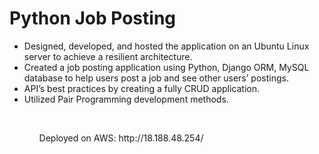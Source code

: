 # Python Job Posting

<ul>
<li>Designed, developed, and hosted the application on an Ubuntu Linux server to achieve a resilient architecture. </li>
<li>Created a job posting application using Python, Django ORM, MySQL database to help users post a job and see other users’ postings. </li>
<li>API’s best practices by creating a fully  CRUD application. </li>
<li>Utilized Pair Programming development methods. </li>
  <ul> </br>

<p>Deployed on AWS: http://18.188.48.254/ </p>
